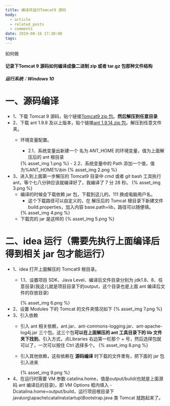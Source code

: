 ```yaml
---
title: 编译并运行Tomcat9 源码
body:
  - article
  - related_posts
  - comments
date: 2019-08-16 17:30:08
tags:
---
```

如何做
<!-- more -->

#### 记录下Tomcat 9 源码如何编译成像二进制 zip 或者 tar.gz 包那种文件结构
##### 运行系统：Windows 10

# 一、源码编译
- 1、下载 Tomcat 9 源码，贴个链接[Tomcat9 zip 包](http://mirror.ox.ac.uk/sites/rsync.apache.org/tomcat/tomcat-9/v9.0.22/src/apache-tomcat-9.0.22-src.zip)。**然后解压到任意目录**
- 2、下载 ant 1.9.8 及以上版本，贴个链接[ant 1.9.14 zip 包](http://mirrors.ukfast.co.uk/sites/ftp.apache.org//ant/binaries/apache-ant-1.9.14-bin.zip)。解压到任意文件夹。
    - 环境变量配置。
        - 2.1、系统变量出新建一个 名为 ANT_HOME 的环境变量，值为上面解压后的 ant 根目录
        
        <fancybox>
            {% asset_img 1.png %}
        </fancybox>
        - 2.2、系统变量中的 Path 添加一个值，值为%ANT_HOME%\bin
        
        <fancybox>
            {% asset_img 2.png %}
        </fancybox>
- 3、进入到上面第一步解压的 Tomcat9 目录中 cmd 或者 git bash 工具执行 ant，等个七八分钟应该就编译好了，我编译了 7 分 28 秒。
    <fancybox>
        {% asset_img 3.png %}
    </fancybox>
    - 编译的时候会下载依赖 jar 包，下载到这儿的。111 换成电脑用户名。
        - 这个下载路径可以自定义的，在 解压后的 Tomcat 根目录下新建文件 build.properties，加入内容 base.path=lib，路径可以随便填。
        <fancybox>
            {% asset_img 4.png %}
        </fancybox>
    - 下载完的 jar 是这样的
        <fancybox>
            {% asset_img 5.png %}
        </fancybox>
# 二、idea 运行（需要先执行上面编译后得到相关 jar 包才能运行）
- 1、idea 打开上面解压的 Tomcat9 根目录。
    - 1.1、设置项目 SDK、Java Level、编译后文件目录分别为 jdk1.8、8、任意目录(我这儿就是项目目录下的output，这个目录也是上面 ant 编译后文件的存放目录)
        
        <fancybox>
            {% asset_img 6.png %}
        </fancybox>
- 2、设置 Modules 下的 Tomcat 的文件夹情况如下
    <fancybox>
        {% asset_img 7.png %}
    </fancybox>
- 3、引入依赖
    - 引入 ant 相关依赖，ant.jar、ant-commons-logging.jar、ant-apache-log4j.jar 三个包。这三个包**可以在上面解压的 ant 工具目录下的 lib 文件夹下找到**。引入方式，点Libraries 右边第一栏那个 +  号，然后选择包就可以了，一次可以按住 Ctrl 选择多个。
        <fancybox>
            {% asset_img 8.png %}
        </fancybox>
    - 引入其他依赖，这些依赖在 **源码编译** 时下载的文件里有，把下面的 jar 包引入进来
        
        <fancybox>
            {% asset_img 9.png  %}
        </fancybox>
- 4、在运行时需要 VM 参数 catalina.home，值是output/bulid(也就是上面源码 ant 编译后的目录)，即 VM Options 框内填入 -Dcatalina.home=output/build，运行项目根目录下 java\org\apache\catalina\startup\Bootstrap.java 类 Tomcat 就跑起来了。